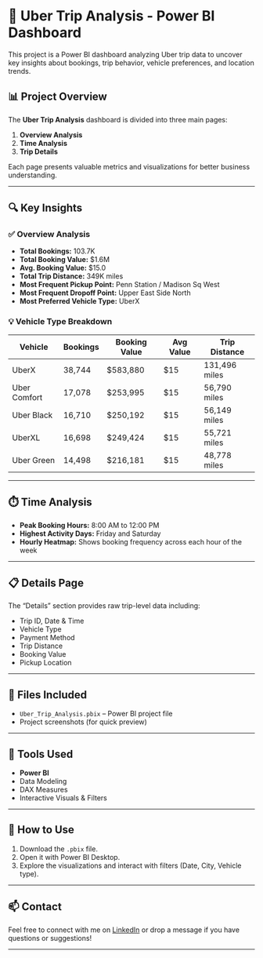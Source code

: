 # 🚕 Uber Trip Analysis - Power BI Dashboard

This project is a Power BI dashboard analyzing Uber trip data to uncover key insights about bookings, trip behavior, vehicle preferences, and location trends.

## 📊 Project Overview

The **Uber Trip Analysis** dashboard is divided into three main pages:

1. **Overview Analysis**
2. **Time Analysis**
3. **Trip Details**

Each page presents valuable metrics and visualizations for better business understanding.

---

## 🔍 Key Insights

### ✅ Overview Analysis
- **Total Bookings:** 103.7K
- **Total Booking Value:** $1.6M
- **Avg. Booking Value:** $15.0
- **Total Trip Distance:** 349K miles
- **Most Frequent Pickup Point:** Penn Station / Madison Sq West
- **Most Frequent Dropoff Point:** Upper East Side North
- **Most Preferred Vehicle Type:** UberX

### 💡 Vehicle Type Breakdown
| Vehicle       | Bookings | Booking Value | Avg Value | Trip Distance |
|---------------|----------|----------------|-----------|----------------|
| UberX         | 38,744   | $583,880       | $15       | 131,496 miles  |
| Uber Comfort  | 17,078   | $253,995       | $15       | 56,790 miles   |
| Uber Black    | 16,710   | $250,192       | $15       | 56,149 miles   |
| UberXL        | 16,698   | $249,424       | $15       | 55,721 miles   |
| Uber Green    | 14,498   | $216,181       | $15       | 48,778 miles   |

---

## ⏱️ Time Analysis

- **Peak Booking Hours:** 8:00 AM to 12:00 PM
- **Highest Activity Days:** Friday and Saturday
- **Hourly Heatmap:** Shows booking frequency across each hour of the week

---

## 📋 Details Page

The “Details” section provides raw trip-level data including:
- Trip ID, Date & Time
- Vehicle Type
- Payment Method
- Trip Distance
- Booking Value
- Pickup Location

---

## 📁 Files Included

- `Uber_Trip_Analysis.pbix` – Power BI project file
- Project screenshots (for quick preview)

---

## 📌 Tools Used

- **Power BI**
- Data Modeling
- DAX Measures
- Interactive Visuals & Filters

---

## 🚀 How to Use

1. Download the `.pbix` file.
2. Open it with Power BI Desktop.
3. Explore the visualizations and interact with filters (Date, City, Vehicle type).

---

## 📫 Contact

Feel free to connect with me on [LinkedIn](#) or drop a message if you have questions or suggestions!

---


